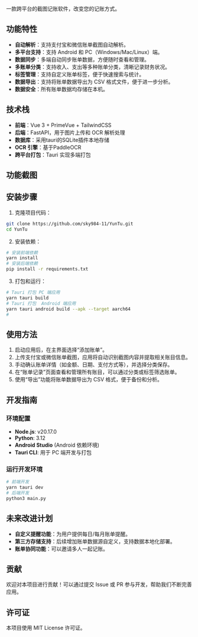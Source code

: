 一款跨平台的截图记账软件，改变您的记账方式。

## 功能特性

- **自动解析**：支持支付宝和微信账单截图自动解析。
- **多平台支持**：支持 Android 和 PC（Windows/Mac/Linux）端。
- **数据同步**：多端自动同步账单数据，方便随时查看和管理。
- **多账单分类**：支持收入、支出等多种账单分类，清晰记录财务状况。
- **标签管理**：支持自定义账单标签，便于快速搜索与统计。
- **数据导出**：支持将账单数据导出为 CSV 格式文件，便于进一步分析。
- **数据安全**：所有账单数据均存储在本机。

## 技术栈

- **前端**：Vue 3 + PrimeVue + TailwindCSS
- **后端**：FastAPI，用于图片上传和 OCR 解析处理
- **数据库**：采用tauri的SQLite插件本地存储
- **OCR 引擎**：基于PaddleOCR
- **跨平台打包**：Tauri  实现多端打包


## 功能截图


## 安装步骤

1. 克隆项目代码：

```bash
git clone https://github.com/sky984-11/YunTu.git
cd YunTu
```
    
2. 安装依赖：

```bash
# 安装前端依赖 
yarn install 
# 安装后端依赖 
pip install -r requirements.txt
```
    
3. 打包和运行：

```bash
# Tauri 打包 PC 端应用 
yarn tauri build
# Tauri 打包  Android 端应用 
yarn tauri android build --apk --target aarch64
#
```

## 使用方法

1. 启动应用后，在主界面选择“添加账单”。
2. 上传支付宝或微信账单截图，应用将自动识别截图内容并提取相关账目信息。
3. 手动确认账单详情（如金额、日期、支付方式等），并选择分类保存。
4. 在“账单记录”页面查看和管理所有账目，可以通过分类或标签筛选账单。
5. 使用“导出”功能将账单数据导出为 CSV 格式，便于备份和分析。

## 开发指南

### 环境配置

- **Node.js**: v20.17.0
- **Python**: 3.12
- **Android Studio** (Android 依赖环境)
- **Tauri CLI**: 用于 PC 端开发与打包

### 运行开发环境

```bash
# 前端开发 
yarn tauri dev  
# 后端开发 
python3 main.py
```

## 未来改进计划

- **自定义提醒功能**：为用户提供每日/每月账单提醒。
- **第三方存储支持**：后续增加账单数据源自定义，支持数据本地化部署。
- **账单协同功能**：可以邀请多人一起记账。

## 贡献

欢迎对本项目进行贡献！可以通过提交 Issue 或 PR 参与开发，帮助我们不断完善应用。

## 许可证

本项目使用 MIT License 许可证。
